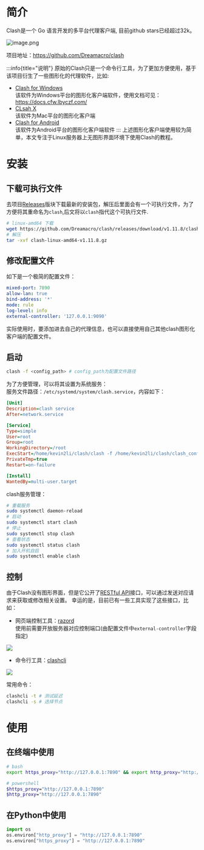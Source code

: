 # 简介
Clash是一个 Go 语言开发的多平台代理客户端, 目前github stars已经超过32k。  

![image.png](https://minio.kevin2li.top/image-bed/vanblog/img/aa3c17033472e2b231d89b713ac25e8e.image.png)

项目地址：https://github.com/Dreamacro/clash

:::info{title="说明"}
原始的Clash只是一个命令行工具，为了更加方便使用，基于该项目衍生了一些图形化的代理软件，比如:
- [Clash for Windows](https://github.com/Fndroid/clash_for_windows_pkg/)  
该软件为Windows平台的图形化客户端软件，使用文档可见：https://docs.cfw.lbyczf.com/
- [CLsah X](https://github.com/yichengchen/clashX)  
该软件为Mac平台的图形化客户端
- [Clash for Android](https://github.com/Kr328/ClashForAndroid)  
该软件为Android平台的图形化客户端软件
:::
上述图形化客户端使用较为简单，本文专注于Linux服务器上无图形界面环境下使用Clash的教程。

<!-- more -->

# 安装
## 下载可执行文件
去项目[Releases](https://github.com/Dreamacro/clash/releases)版块下载最新的安装包，解压后里面会有一个可执行文件，为了方便将其重命名为`clash`,后文将以`clash`指代这个可执行文件.
```bash
# linux-amd64 下载
wget https://github.com/Dreamacro/clash/releases/download/v1.11.8/clash-linux-amd64-v1.11.8.gz
# 解压
tar -xvf clash-linux-amd64-v1.11.8.gz
```

## 修改配置文件
如下是一个极简的配置文件：
```yaml
mixed-port: 7890
allow-lan: true
bind-address: '*'
mode: rule
log-level: info
external-controller: '127.0.0.1:9090'
```
实际使用时，要添加进去自己的代理信息，也可以直接使用自己其他clash图形化客户端的配置文件。

## 启动
```bash
clash -f <config_path> # config_path为配置文件路径
```
为了方便管理，可以将其设置为系统服务：  
服务文件路径：`/etc/systemd/system/clash.service`，内容如下：
```ini
[Unit]
Description=clash service
After=network.service

[Service]
Type=simple
User=root
Group=root
WorkingDirectory=/root
ExecStart=/home/kevin2li/clash/clash -f /home/kevin2li/clash/clash_config.yml ;这里要根据自己情况修改路径
PrivateTmp=true
Restart=on-failure

[Install]
WantedBy=multi-user.target
```
clash服务管理：
```bash
# 重载服务
sudo systemctl daemon-reload
# 启动
sudo systemctl start clash
# 停止
sudo systemctl stop clash
# 查看状态
sudo systemctl status clash
# 加入开机自启
sudo systemctl enable clash
```

## 控制
由于Clash没有图形界面，但是它公开了[RESTful API](https://clash.gitbook.io/doc/restful-api)接口，可以通过发送对应请求来获取或修改相关设置。
幸运的是，目前已有一些工具实现了这些接口，比如：
- 网页端控制工具：[razord](http://clash.razord.top/#/proxies)  
使用前需要开放服务器对应控制端口(由配置文件中`external-controller`字段指定)

![](https://minio.kevin2li.top/image-bed/vanblog/img/ebd5ba2744089b2670830fc6e9769c23.20221019212451.png)

- 命令行工具：[clashcli](https://github.com/shunf4/clashcli)

![](https://minio.kevin2li.top/image-bed/vanblog/img/f1039244c3c6814532c88ba7cd6baaf6.20221019212745.png)

常用命令：
```bash
clashcli -t # 测试延迟
clashcli -s # 选择节点
```

# 使用

## 在终端中使用
```bash
# bash
export https_proxy="http://127.0.0.1:7890" && export http_proxy="http://127.0.0.1:7890"

# powershell
$https_proxy="http://127.0.0.1:7890"
$http_proxy="http://127.0.0.1:7890"
```
## 在Python中使用
```python
import os
os.environ["http_proxy"] = "http://127.0.0.1:7890"
os.environ["https_proxy"] = "http://127.0.0.1:7890"
```